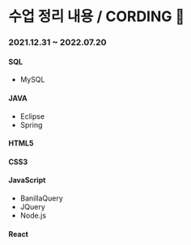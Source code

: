 # 수업 정리 내용 / CORDING :microscope:

### 2021.12.31 ~ 2022.07.20

#### SQL
- MySQL
#### JAVA
- Eclipse
- Spring
#### HTML5
#### CSS3
#### JavaScript
- BanillaQuery
- JQuery
- Node.js

#### React
